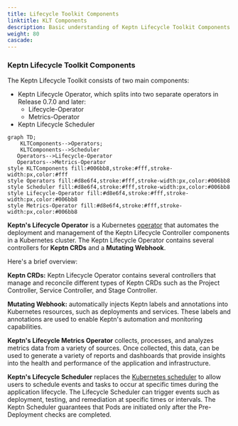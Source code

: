 ```yaml
---
title: Lifecycle Toolkit Components
linktitle: KLT Components
description: Basic understanding of Keptn Lifecycle Toolkit Components
weight: 80
cascade:
---
```


### Keptn Lifecycle Toolkit Components

The Keptn Lifecycle Toolkit consists of two main components:

* Keptn Lifecycle Operator, which splits into two separate operators
in Release 0.7.0 and later:
  * Lifecycle-Operator
  * Metrics-Operator
* Keptn Lifecycle Scheduler

```mermaid
graph TD;
    KLTComponents-->Operators;
    KLTComponents-->Scheduler
   Operators-->Lifecycle-Operator
   Operators-->Metrics-Operator
style KLTComponents fill:#006bb8,stroke:#fff,stroke-width:px,color:#fff
style Operators fill:#d8e6f4,stroke:#fff,stroke-width:px,color:#006bb8
style Scheduler fill:#d8e6f4,stroke:#fff,stroke-width:px,color:#006bb8
style Lifecycle-Operator fill:#d8e6f4,stroke:#fff,stroke-width:px,color:#006bb8
style Metrics-Operator fill:#d8e6f4,stroke:#fff,stroke-width:px,color:#006bb8
```

**Keptn's Lifecycle Operator** is
a Kubernetes [operator](https://kubernetes.io/docs/concepts/extend-kubernetes/operator/)
that automates the deployment and management
of the Keptn Lifecycle Controller components in a Kubernetes cluster.
The Keptn Lifecycle Operator contains several controllers for **Keptn CRDs**
and a **Mutating Webhook**.

Here's a brief overview:

**Keptn CRDs:** Keptn Lifecycle Operator contains
several controllers that manage and reconcile different types of Keptn CRDs
such as the Project Controller, Service Controller, and Stage Controller.

**Mutating Webhook:** automatically injects Keptn labels
and annotations into Kubernetes resources,
such as deployments and services.
These labels and annotations are used to enable Keptn's automation
and monitoring capabilities.

**Keptn's Lifecycle Metrics Operator** 
collects,  processes, and analyzes metrics data from a variety of sources.
Once collected, this data, can be used to generate a variety of reports
and dashboards that provide insights into the health and performance of the application and infrastructure.

**Keptn's Lifecycle Scheduler** replaces the
[Kubernetes scheduler](https://kubernetes.io/docs/concepts/scheduling-eviction/kube-scheduler/)
to allow users to schedule events and tasks to occur
at specific times during the application lifecycle.
The Lifecycle Scheduler can trigger events such as
deployment, testing, and remediation at specific times or intervals.
The Keptn Scheduler guarantees that Pods are initiated only after
the Pre-Deployment checks are completed.